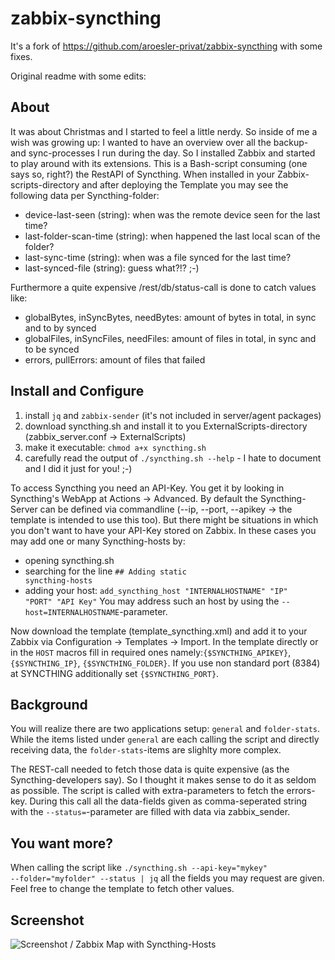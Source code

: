 # zabbix-syncthing

It's a fork of https://github.com/aroesler-privat/zabbix-syncthing with some fixes.

Original readme with some edits:

## About
It was about Christmas and I started to feel a little nerdy. So inside of me a wish was growing up: I wanted to have an overview over all the backup- and sync-processes I run during the day. So I installed Zabbix and started to play around with its extensions.
This is a Bash-script consuming (one says so, right?) the RestAPI of Syncthing. When installed in your Zabbix-scripts-directory and after deploying the Template you may see the following data per Syncthing-folder:
* device-last-seen (string): when was the remote device seen for the last time?
* last-folder-scan-time (string): when happened the last local scan of the folder?
* last-sync-time (string): when was a file synced for the last time?
* last-synced-file (string): guess what?!? ;-)

Furthermore a quite expensive /rest/db/status-call is done to catch values like:
* globalBytes, inSyncBytes, needBytes: amount of bytes in total, in sync and to by synced
* globalFiles, inSyncFiles, needFiles: amount of files in total, in sync and to be synced
* errors, pullErrors: amount of files that failed

## Install and Configure
1. install <code>jq</code> and <code>zabbix-sender</code> (it's not included in server/agent packages)
2. download syncthing.sh and install it to you ExternalScripts-directory (zabbix_server.conf -> ExternalScripts)
3. make it executable: <code>chmod a+x syncthing.sh</code>
4. carefully read the output of <code>./syncthing.sh --help</code> - I hate to document and I did it just for you! ;-)

To access Syncthing you need an API-Key. You get it by looking in Syncthing's WebApp at Actions -> Advanced. By default the Syncthing-Server can be defined via commandline (--ip, --port, --apikey -> the template is intended to use this too). But there might be situations in which you don't want to have your API-Key stored on Zabbix. In these cases you may add one or many Syncthing-hosts by:
* opening syncthing.sh
* searching for the line <code>## Adding static syncthing-hosts</code>
* adding your host: <code>add_syncthing_host "INTERNALHOSTNAME" "IP" "PORT" "API Key"</code>
You may address such an host by using the <code>--host=INTERNALHOSTNAME</code>-parameter.

Now download the template (template_syncthing.xml) and add it to your Zabbix via Configuration -> Templates -> Import. In the template directly or in the <code>HOST</code> macros fill in required ones namely:<code>{$SYNCTHING_APIKEY}</code>, <code>{$SYNCTHING_IP}</code>, <code>{$SYNCTHING_FOLDER}</code>. If you use non standard port (8384) at SYNCTHING additionally set <code>{$SYNCTHING_PORT}</code>.

## Background
You will realize there are two applications setup: <code>general</code> and <code>folder-stats</code>. While the items listed under <code>general</code> are each calling the script and directly receiving data, the <code>folder-stats</code>-items are slighlty more complex. 

The REST-call needed to fetch those data is quite expensive (as the Syncthing-developers say). So I thought it makes sense to do it as seldom as possible. The script is called with extra-parameters to fetch the errors-key. During this call all the data-fields given as comma-seperated string with the <code>--status=</code>-parameter are filled with data via zabbix_sender.

## You want more?
When calling the script like <code>./syncthing.sh --api-key="mykey" --folder="myfolder" --status | jq</code> all the fields you may request are given. Feel free to change the template to fetch other values. 

## Screenshot
![Screenshot / Zabbix Map with Syncthing-Hosts](https://share.zabbix.com/media/com_mtree/images/listings/m/580.jpg)
